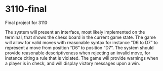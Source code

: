# 3110-final

Final project for 3110

The system will present an interface, most likely implemented on the terminal, that shows the chess board in the current game state. The game will allow for valid moves with reasonable syntax for instance “D6 to D7” to represent a move from position “D6” to position “D7”. The system should provide reasonable descriptiveness when rejecting an invalid move, for instance citing a rule that is violated. The game will provide warnings when a player is in check, and will display victory messages upon a win.
